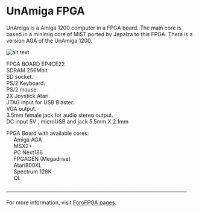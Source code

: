 # UnAmiga FPGA

UnAmiga is a Amiga 1200 computer in a FPGA board. The main core is based in a minimig core of MiST ported  by Jepalza to this FPGA.
There is a version AGA of the UnAmiga 1200. 

![alt text](https://vignette.wikia.nocookie.net/unamiga/images/0/04/Photo_2018-07-23_22-51-46.jpg)



FPGA BOARD EP4CE22 <BR>
SDRAM 256Mbit <BR>
SD socket.<BR>
PS/2 Keyboard.<BR>
PS/2 mouse.<BR>
2X Joystick Atari.<BR>
JTAG input for USB Blaster.<BR>
VGA output.<BR> 
3.5mm female jack for audio stereo output.<BR> 
DC input 5V , microUSB and jack 5.5mm X 2.1mm<BR>

FPGA Board with available cores:<BR>
&nbsp;&nbsp;&nbsp;&nbsp;	Amiga AGA<BR>
&nbsp;&nbsp;&nbsp;&nbsp;	MSX2+<BR>
&nbsp;&nbsp;&nbsp;&nbsp;	PC Next186<BR>
&nbsp;&nbsp;&nbsp;&nbsp;	FPGAGEN (Megadrive)<BR>
&nbsp;&nbsp;&nbsp;&nbsp;	Atari800XL<BR>
&nbsp;&nbsp;&nbsp;&nbsp;	Spectrum 128K<BR>
&nbsp;&nbsp;&nbsp;&nbsp;	QL<BR>


___________________________________________________________________________<BR><BR>
For more information, visit [ForoFPGA pages](http://unamiga.forofpga.es).<BR>
